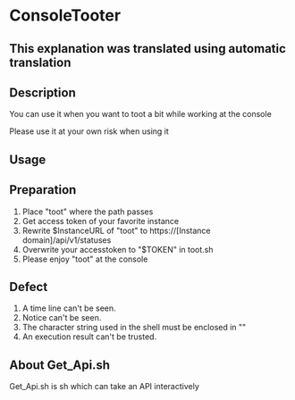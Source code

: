 # ConsoleTooter
## This explanation was translated using automatic translation
## Description
You can use it when you want to toot a bit while working at the console

Please use it at your own risk when using it
## Usage
## Preparation
1. Place "toot" where the path passes
2. Get access token of your favorite instance
3. Rewrite $InstanceURL of "toot" to https://[Instance domain]/api/v1/statuses
4. Overwrite your accesstoken to "$TOKEN" in toot.sh
5. Please enjoy "toot" at the console
## Defect
1. A time line can't be seen.
2. Notice can't be seen.
3. The character string used in the shell must be enclosed in ""
4. An execution result can't be trusted.
## About Get_Api.sh
Get_Api.sh is sh which can take an API interactively
